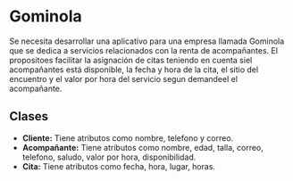 # Gominola

Se necesita desarrollar una aplicativo para una empresa
llamada Gominola que se dedica a servicios relacionados
con la renta de acompañantes. El propositoes facilitar la
asignación de citas teniendo en cuenta siel acompañantes
está disponible, la fecha y hora de la cita, el sitio del
encuentro y el valor por hora del servicio segun demandeel
el acompañante.

## Clases

- **Cliente:** Tiene atributos como nombre, telefono y correo.
- **Acompañante:** Tiene atributos como nombre, edad, talla, correo, 
telefono, saludo, valor por hora, disponibilidad.
- **Cita:** Tiene atributos como fecha, hora, lugar, horas.
